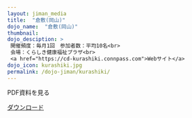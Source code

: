 ```yaml
---
layout: jiman_media
title:  "倉敷(岡山)"
dojo_name:  "倉敷(岡山)"
thumbnail: 
dojo_desciption: >
 開催頻度：毎月1回　参加者数：平均10名<br>
 会場：くらしき健康福祉プラザ<br>
 <a href="https://cd-kurashiki.connpass.com">Webサイト</a>
dojo_icon: kurashiki.jpg
permalink: /dojo-jiman/kurashiki/
---
```


<!--あるいは-->
<p class="text-center h3">PDF資料を見る</p>
<a class="button" href="../../img/post/jiman/kurashiki.pdf">ダウンロード</a>
